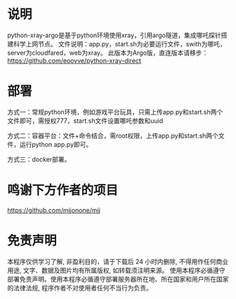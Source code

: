 # 说明

python-xray-argo是基于python环境使用xray，引用argo隧道，集成哪吒探针搭建科学上网节点。
文件说明：app.py，start.sh为必要运行文件，swith为哪吒，server为cloudfared，web为xray。
此版本为Argo版，直连版本请移步：https://github.com/eoovve/python-xray-direct

# 部署

方式一：常规python环境，例如游戏平台玩具，只需上传app.py和start.sh两个文件即可，需授权777，start.sh文件设置哪吒参数和uuid

方式二：容器平台：文件+命令结合，需root权限，上传app.py和start.sh两个文件，运行python app.py即可。

方式三：docker部署。



# 鸣谢下方作者的项目
 https://github.com/mjjonone/mjj

# 免责声明
本程序仅供学习了解, 非盈利目的，请于下载后 24 小时内删除, 不得用作任何商业用途, 文字、数据及图片均有所属版权, 如转载须注明来源。
使用本程序必循遵守部署免责声明。使用本程序必循遵守部署服务器所在地、所在国家和用户所在国家的法律法规, 程序作者不对使用者任何不当行为负责。
